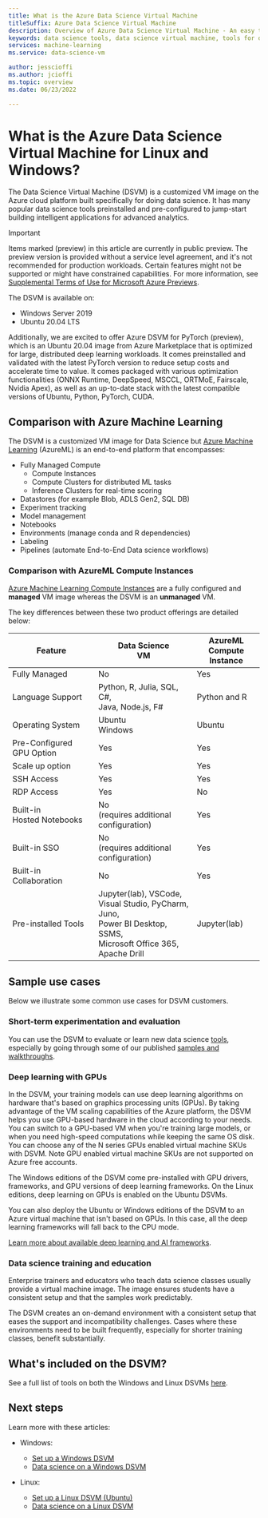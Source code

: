 ```yaml
---
title: What is the Azure Data Science Virtual Machine
titleSuffix: Azure Data Science Virtual Machine 
description: Overview of Azure Data Science Virtual Machine - An easy to use virtual machine on the Azure cloud platform with preinstalled and configured tools and libraries for doing data science.
keywords: data science tools, data science virtual machine, tools for data science, linux data science
services: machine-learning
ms.service: data-science-vm

author: jesscioffi
ms.author: jcioffi
ms.topic: overview
ms.date: 06/23/2022

---
```


# What is the Azure Data Science Virtual Machine for Linux and Windows?

The Data Science Virtual Machine (DSVM) is a customized VM image on the Azure cloud platform built specifically for doing data science. It has many popular data science tools preinstalled and pre-configured to jump-start building intelligent applications for advanced analytics.

> [!IMPORTANT]
> Items marked (preview) in this article are currently in public preview.
> The preview version is provided without a service level agreement, and it's not recommended for production workloads. Certain features might not be supported or might have constrained capabilities.
> For more information, see [Supplemental Terms of Use for Microsoft Azure Previews](https://azure.microsoft.com/support/legal/preview-supplemental-terms/).

The DSVM is available on:

+ Windows Server 2019
+ Ubuntu 20.04 LTS

Additionally, we are excited to offer Azure DSVM for PyTorch (preview), which is an Ubuntu 20.04 image from Azure Marketplace that is optimized for large, distributed deep learning workloads. It comes preinstalled and validated with the latest PyTorch version to reduce setup costs and accelerate time to value. It comes packaged with various optimization functionalities (ONNX Runtime​, DeepSpeed​, MSCCL​, ORTMoE​, Fairscale​, Nvidia Apex​), as well as an up-to-date stack with the latest compatible versions of Ubuntu, Python, PyTorch, CUDA.

## Comparison with Azure Machine Learning

The DSVM is a customized VM image for Data Science but [Azure Machine Learning](../overview-what-is-azure-machine-learning.md) (AzureML) is an end-to-end platform that encompasses:

+ Fully Managed Compute
  + Compute Instances
  + Compute Clusters for distributed ML tasks
  + Inference Clusters for real-time scoring
+ Datastores (for example Blob, ADLS Gen2, SQL DB)
+ Experiment tracking
+ Model management
+ Notebooks
+ Environments (manage conda and R dependencies)
+ Labeling
+ Pipelines (automate End-to-End Data science workflows)

### Comparison with AzureML Compute Instances

[Azure Machine Learning Compute Instances](../concept-compute-instance.md) are a fully configured and __managed__ VM image whereas the DSVM is an __unmanaged__ VM.

The key differences between these two product offerings are detailed below:


|Feature |Data Science<br>VM |AzureML<br>Compute Instance  | 
|---------|---------|---------|
| Fully Managed | No        | Yes        |
|Language Support     |  Python, R, Julia, SQL, C#,<br> Java, Node.js, F#       | Python and R        |
|Operating System     | Ubuntu<br>Windows         |    Ubuntu     |
|Pre-Configured GPU Option     |  Yes       |    Yes     |
|Scale up option | Yes | Yes |
|SSH Access    | Yes        |    Yes     |
|RDP Access    | Yes        |     No    |
|Built-in<br>Hosted Notebooks     |   No<br>(requires additional configuration)      |      Yes   |
|Built-in SSO     | No <br>(requires additional configuration)         |    Yes     |
|Built-in Collaboration     | No         | Yes        |
|Pre-installed Tools     |  Jupyter(lab), VSCode,<br> Visual Studio, PyCharm, Juno,<br>Power BI Desktop, SSMS, <br>Microsoft Office 365, Apache Drill       |     Jupyter(lab) |

## Sample use cases

Below we illustrate some common use cases for DSVM customers.

### Short-term experimentation and evaluation

You can use the DSVM to evaluate or learn new data science [tools](./tools-included.md), especially by going through some of our published [samples and walkthroughs](./dsvm-samples-and-walkthroughs.md).

### Deep learning with GPUs

In the DSVM, your training models can use deep learning algorithms on hardware that's based on graphics processing units (GPUs). By taking advantage of the VM scaling capabilities of the Azure platform, the DSVM helps you use GPU-based hardware in the cloud according to your needs. You can switch to a GPU-based VM when you're training large models, or when you need high-speed computations while keeping the same OS disk. You can choose any of the N series GPUs enabled virtual machine SKUs with DSVM. Note GPU enabled virtual machine SKUs are not supported on Azure free accounts.

The Windows editions of the DSVM come pre-installed with GPU drivers, frameworks, and GPU versions of deep learning frameworks. On the Linux editions, deep learning on GPUs is enabled on the Ubuntu DSVMs. 

You can also deploy the Ubuntu or Windows editions of the DSVM to an Azure virtual machine that isn't based on GPUs. In this case, all the deep learning frameworks will fall back to the CPU mode.

[Learn more about available deep learning and AI frameworks](dsvm-tools-deep-learning-frameworks.md).

### Data science training and education

Enterprise trainers and educators who teach data science classes usually provide a virtual machine image. The image ensures students have a consistent setup and that the samples work predictably.

The DSVM creates an on-demand environment with a consistent setup that eases the support and incompatibility challenges. Cases where these environments need to be built frequently, especially for shorter training classes, benefit substantially.


## What's included on the DSVM?

See a full list of tools on both the Windows and Linux DSVMs [here](tools-included.md).

## Next steps

Learn more with these articles:

+ Windows:
  + [Set up a Windows DSVM](provision-vm.md)
  + [Data science on a Windows DSVM](vm-do-ten-things.md)

+ Linux:
  + [Set up a Linux DSVM (Ubuntu)](dsvm-ubuntu-intro.md)
  + [Data science on a Linux DSVM](linux-dsvm-walkthrough.md)
